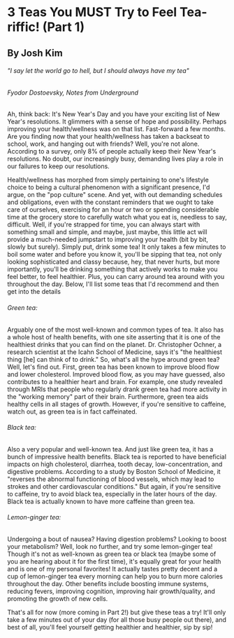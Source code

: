 # 3 Teas You MUST Try to Feel Tea-riffic! (Part 1)
## By Josh Kim
###### "I say let the world go to hell, but I should always have my tea"
###### Fyodor Dostoevsky, Notes from Underground

Ah, think back: It's New Year's Day and you have your exciting list of New Year's resolutions. It glimmers with a sense of hope and possibility. Perhaps improving your health/wellness was on that list. Fast-forward a few months. Are you finding now that your health/wellness has taken a backseat to school, work, and hanging out with friends? Well, you're not alone. According to a survey, only 8% of people actually keep their New Year's resolutions. No doubt, our increasingly busy, demanding lives play a role in our failures to keep our resolutions.

Health/wellness has morphed from simply pertaining to one's lifestyle choice to being a cultural phenomenon with a significant presence, I'd argue, on the "pop culture" scene. And yet, with out demanding schedules and obligations, even with the constant reminders that we ought to take care of ourselves, exercising for an hour or two or spending considerable time at the grocery store to carefully watch what you eat is, needless to say, difficult. Well, if you're strapped for time, you can always start with something small and simple, and maybe, just maybe, this little act will provide a much-needed jumpstart to improving your health (bit by bit, slowly but surely). Simply put, drink some tea! It only takes a few minutes to boil some water and before you know it, you'll be sipping that tea, not only looking sophisticated and classy because, hey, that never hurts, but more importantly, you'll be drinking something that actively works to make you feel better, to feel healthier. Plus, you can carry around tea around with you throughout the day. Below, I'll list some teas that I'd recommend and then get into the details

###### Green tea:
Arguably one of the most well-known and common types of tea. It also has a whole host of health benefits, with one site asserting that it is one of the healthiest drinks that you can find on the planet. Dr. Christopher Ochner, a research scientist at the Icahn School of Medicine, says it's "the healthiest thing [he] can think of to drink." So, what's all the hype around green tea? Well, let's find out. First, green tea has been known to improve blood flow and lower cholesterol. Improved blood flow, as you may have guessed, also contributes to a healthier heart and brain. For example, one study revealed through MRIs that people who regularly drank green tea had more activity in the "working memory" part of their brain. Furthermore, green tea aids healthy cells in all stages of growth. However, if you're sensitive to caffeine, watch out, as green tea is in fact caffeinated.

###### Black tea:
Also a very popular and well-known tea. And just like green tea, it has a bunch of impressive health benefits. Black tea is reported to have beneficial impacts on high cholesterol, diarrhea, tooth decay, low-concentration, and digestive problems. According to a study by Boston School of Medicine, it "reverses the abnormal functioning of blood vessels, which may lead to strokes and other cardiovascular conditions." But again, if you're sensitive to caffeine, try to avoid black tea, especially in the later hours of the day. Black tea is actually known to have more caffeine than green tea.

###### Lemon-ginger tea:
Undergoing a bout of nausea? Having digestion problems? Looking to boost your metabolism? Well, look no further, and try some lemon-ginger tea! Though it's not as well-known as green tea or black tea (maybe some of you are hearing about it for the first time), it's equally great for your health and is one of my personal favorites! It actually tastes pretty decent and a cup of lemon-ginger tea every morning can help you to burn more calories throughout the day. Other benefits include boosting immune systems, reducing fevers, improving cognition, improving hair growth/quality, and promoting the growth of new cells.

That's all for now (more coming in Part 2!) but give these teas a try! It'll only take a few minutes out of your day (for all those busy people out there), and best of all, you'll feel yourself getting healthier and healthier, sip by sip!
